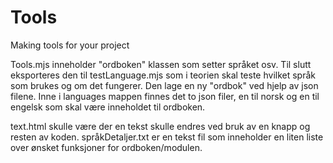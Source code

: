 # Tools
Making tools for your project

Tools.mjs inneholder "ordboken" klassen som setter språket osv. Til slutt eksporteres den til testLanguage.mjs som i teorien skal 
teste hvilket språk som brukes og om det fungerer. Den lage en ny "ordbok" ved hjelp av json filene. Inne i languages mappen finnes det to json filer, 
en til norsk og en til engelsk som skal være inneholdet til ordboken. 

text.html skulle være der en tekst skulle endres ved bruk av en knapp og resten av koden. 
språkDetaljer.txt er en tekst fil som inneholder en liten liste over ønsket funksjoner for ordboken/modulen. 
